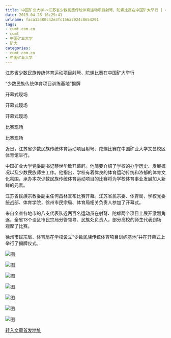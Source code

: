 ```yaml
---
title: 中国矿业大学->江苏省少数民族传统体育运动项目射弩、陀螺比赛在中国矿大举行 | cumt.com.cn
date: 2019-04-28 16:29:41
urlname: faca13480c42e3fc156a7024c8654291
tags: 
- cumt.com.cn
- cumt
- 中国矿业大学
- 矿大
categories:
- cumt.com.cn
- 中国矿业大学
---
```


江苏省少数民族传统体育运动项目射弩、陀螺比赛在中国矿大举行

“少数民族传统体育项目训练基地”揭牌

开幕式现场

开幕式现场

开幕式现场

比赛现场

比赛现场

近日，江苏省少数民族传统体育运动项目射弩、陀螺比赛在中国矿业大学文昌校区体育馆举行。

中国矿业大学党委副书记蔡世华致开幕辞。他简要介绍了学校的办学历史、发展概况以及少数民族师生工作。他指出，学校有着优良的体育运动传统和浓郁的体育文化氛围，承办本次少数民族传统体育运动项目的比赛将为学校体育事业发展加入新鲜的元素。

江苏省民族宗教委副主任何昌林宣布比赛开幕。江苏省民宗委、体育局，学校党委统战部、体育学院，徐州市民宗局、体育局相关负责人参加了开幕式。

来自全省各地市的八支代表队近两百名运动员在射弩、陀螺两个项目上展开激烈角逐，全省13个设区市民宗局分管领导、民族处负责人，部分高校的师生代表到场观摩了比赛。

徐州市民宗局、体育局在学校设立“少数民族传统体育项目训练基地”并在开幕式上举行了揭牌仪式。

![图](http://xwzx.cumt.edu.cn/_upload/article/images/01/76/5bb97a13495795a765f8aec0ff62/fae082fe-7020-42d5-a086-d79d48beea4b.jpg)

![图](http://xwzx.cumt.edu.cn/_upload/article/images/01/76/5bb97a13495795a765f8aec0ff62/64dabf1a-60f1-4acd-a9a5-69577cdc5850.jpg)

![图](http://xwzx.cumt.edu.cn/_upload/article/images/01/76/5bb97a13495795a765f8aec0ff62/d6297130-f4e5-447c-8fb6-dc206da2b3fa.jpg)

![图](http://xwzx.cumt.edu.cn/_upload/article/images/01/76/5bb97a13495795a765f8aec0ff62/63b75a53-5897-4e32-a792-cc1b3765dac2.jpg)

![图](http://xwzx.cumt.edu.cn/_upload/article/images/01/76/5bb97a13495795a765f8aec0ff62/2ad95839-0546-4bba-8279-b590b2c7c8a5.jpg)

![图](http://xwzx.cumt.edu.cn/_upload/article/images/01/76/5bb97a13495795a765f8aec0ff62/7d68cfc3-62fd-4d2c-9206-904c301c2e20.jpg)

![图](http://xwzx.cumt.edu.cn/_upload/article/images/01/76/5bb97a13495795a765f8aec0ff62/51a656a9-2330-4cee-912a-7e9d55c5f87e.jpg)

[转入文章首发地址](http://xwzx.cumt.edu.cn/e4/fa/c513a517370/page.htm)